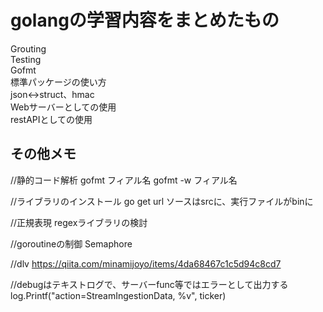 <h1>golangの学習内容をまとめたもの</h1>
Grouting<br>
Testing<br> 
Gofmt<br>
標準パッケージの使い方<br>
json<->struct、hmac<br>
Webサーバーとしての使用<br>
restAPIとしての使用<br>



## その他メモ
//静的コード解析 gofmt フィアル名 gofmt -w フィアル名

//ライブラリのインストール go get url ソースはsrcに、実行ファイルがbinに

//正規表現 regexライブラリの検討

//goroutineの制御 Semaphore

//dlv https://qiita.com/minamijoyo/items/4da68467c1c5d94c8cd7

//debugはテキストログで、サーバーfunc等ではエラーとして出力する log.Printf("action=StreamIngestionData, %v", ticker)  
